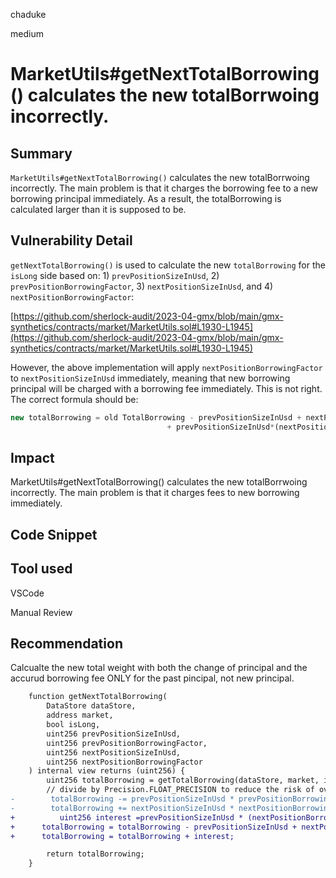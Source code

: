 chaduke

medium

# MarketUtils#getNextTotalBorrowing() calculates the new totalBorrwoing incorrectly.

## Summary
``MarketUtils#getNextTotalBorrowing()`` calculates the new totalBorrwoing incorrectly. The main problem is that it charges the borrowing fee to a new borrowing principal immediately. As a result, the totalBorrowing is calculated larger than it is supposed to be.


## Vulnerability Detail
``getNextTotalBorrowing()`` is used to calculate the new ``totalBorrowing`` for the ``isLong`` side based on:  1) ``prevPositionSizeInUsd``,  2)  ``prevPositionBorrowingFactor``, 3)  ``nextPositionSizeInUsd``, and 4)  ``nextPositionBorrowingFactor``:

[https://github.com/sherlock-audit/2023-04-gmx/blob/main/gmx-synthetics/contracts/market/MarketUtils.sol#L1930-L1945](https://github.com/sherlock-audit/2023-04-gmx/blob/main/gmx-synthetics/contracts/market/MarketUtils.sol#L1930-L1945)

However, the above implementation will apply ``nextPositionBorrowingFactor`` to ``nextPositionSizeInUsd`` immediately, meaning that new borrowing principal will be charged with a borrowing fee immediately. This is not right. The correct formula should be: 

```javascript
new totalBorrowing = old TotalBorrowing - prevPositionSizeInUsd + nextPositoinSizeInUsd
                                   + prevPositionSizeInUsd*(nextPositionBorrowingFactor-prevPositionBorrowingFactor)/Precision.FLOAT_PRECISION
```


## Impact
MarketUtils#getNextTotalBorrowing() calculates the new totalBorrwoing incorrectly. The main problem is that it charges fees to new borrowing immediately. 

## Code Snippet

## Tool used
VSCode

Manual Review

## Recommendation
Calcualte the new total weight with both the change of principal and the accurud borrowing fee ONLY for the past pincipal, not new principal. 

```diff
    function getNextTotalBorrowing(
        DataStore dataStore,
        address market,
        bool isLong,
        uint256 prevPositionSizeInUsd,
        uint256 prevPositionBorrowingFactor,
        uint256 nextPositionSizeInUsd,
        uint256 nextPositionBorrowingFactor
    ) internal view returns (uint256) {
        uint256 totalBorrowing = getTotalBorrowing(dataStore, market, isLong);
        // divide by Precision.FLOAT_PRECISION to reduce the risk of overflow
-        totalBorrowing -= prevPositionSizeInUsd * prevPositionBorrowingFactor / -Precision.FLOAT_PRECISION;
-        totalBorrowing += nextPositionSizeInUsd * nextPositionBorrowingFactor / -Precision.FLOAT_PRECISION;
+          uint256 interest =prevPositionSizeInUsd * (nextPositionBorrowingFactor-prevPositionBorrowingFactor)/Precision.FLOAT_PRECISION;
+      totalBorrowing = totalBorrowing - prevPositionSizeInUsd + nextPositionSizeInUsd;
+      totalBorrowing = totalBorrowing + interest;

        return totalBorrowing;
    }
```
